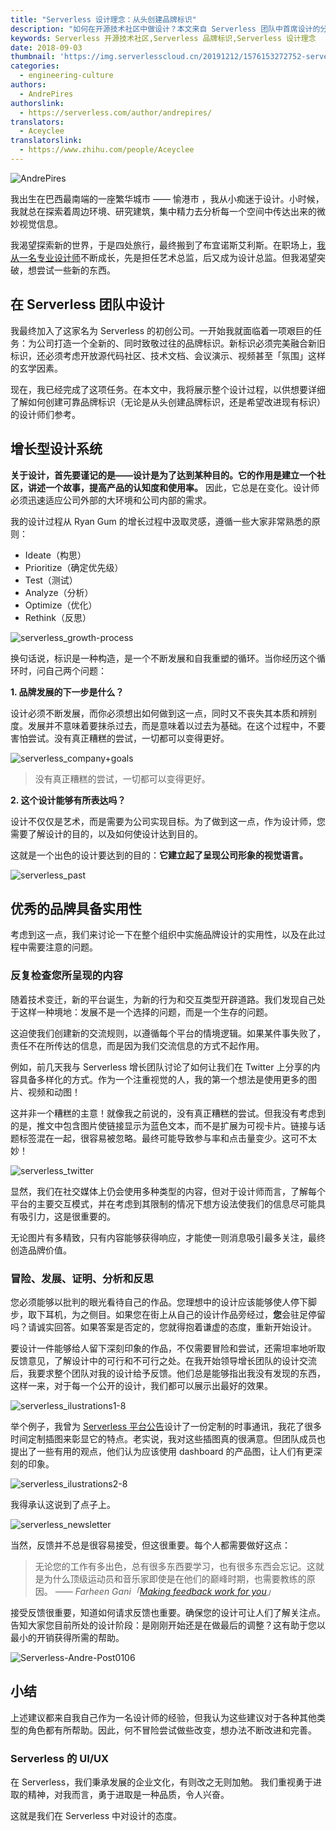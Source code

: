 ```yaml
---
title: "Serverless 设计理念：从头创建品牌标识"
description: "如何在开源技术社区中做设计？本文来自 Serverless 团队中首席设计的分享 —— 展现了设计过程，供想要创建可靠品牌标识（无论是从头创建品牌标识，还是希望改进现有标识）的设计师参考。"
keywords: Serverless 开源技术社区,Serverless 品牌标识,Serverless 设计理念
date: 2018-09-03
thumbnail: 'https://img.serverlesscloud.cn/20191212/1576153272752-serverless-design-andre-thumb.jpg'
categories:
  - engineering-culture
authors:
  - AndrePires
authorslink:
  - https://serverless.com/author/andrepires/
translators: 
  - Aceyclee
translatorslink: 
  - https://www.zhihu.com/people/Aceyclee  
---
```


![AndrePires](https://img.serverlesscloud.cn/20191212/1576153272664-serverless-design-andre-thumb.jpg)

我出生在巴西最南端的一座繁华城市 —— 愉港市 ，我从小痴迷于设计。小时候，我就总在探索着周边环境、研究建筑，集中精力去分析每一个空间中传达出来的微妙视觉信息。

我渴望探索新的世界，于是四处旅行，最终搬到了布宜诺斯艾利斯。在职场上，[我从一名专业设计师](https://dribbble.com/carlosandrebp)不断成长，先是担任艺术总监，后又成为设计总监。但我渴望突破，想尝试一些新的东西。

## 在 Serverless 团队中设计

我最终加入了这家名为 Serverless 的初创公司。一开始我就面临着一项艰巨的任务：为公司打造一个全新的、同时致敬过往的品牌标识。新标识必须完美融合新旧标识，还必须考虑开放源代码社区、技术文档、会议演示、视频甚至「氛围」这样的玄学因素。

现在，我已经完成了这项任务。在本文中，我将展示整个设计过程，以供想要详细了解如何创建可靠品牌标识（无论是从头创建品牌标识，还是希望改进现有标识）的设计师们参考。

## 增长型设计系统

**关于设计，首先要谨记的是——设计是为了达到某种目的。它的作用是建立一个社区，讲述一个故事，提高产品的认知度和使用率。** 因此，它总是在变化。设计师必须迅速适应公司外部的大环境和公司内部的需求。

我的设计过程从 Ryan Gum 的增长过程中汲取灵感，遵循一些大家非常熟悉的原则：

- Ideate（构思）
- Prioritize（确定优先级）
- Test（测试）
- Analyze（分析）
- Optimize（优化）
- Rethink（反思）

![serverless_growth-process](https://img.serverlesscloud.cn/20191212/1576153272444-serverless-design-andre-thumb.jpg)

换句话说，标识是一种构造，是一个不断发展和自我重塑的循环。当你经历这个循环时，问自己两个问题：

**1. 品牌发展的下一步是什么？**

设计必须不断发展，而你必须想出如何做到这一点，同时又不丧失其本质和辨别度。发展并不意味着要抹杀过去，而是意味着以过去为基础。在这个过程中，不要害怕尝试。没有真正糟糕的尝试，一切都可以变得更好。

![serverless_company+goals](https://img.serverlesscloud.cn/20191212/1576153272538-serverless-design-andre-thumb.jpg)

> 没有真正糟糕的尝试，一切都可以变得更好。

**2. 这个设计能够有所表达吗？**

设计不仅仅是艺术，而是需要为公司实现目标。为了做到这一点，作为设计师，您需要了解设计的目的，以及如何使设计达到目的。

这就是一个出色的设计要达到的目的：**它建立起了呈现公司形象的视觉语言。**

![serverless_past](https://img.serverlesscloud.cn/20191212/1576153271691-serverless-design-andre-thumb.jpg)

## 优秀的品牌具备实用性

考虑到这一点，我们来讨论一下在整个组织中实施品牌设计的实用性，以及在此过程中需要注意的问题。

### 反复检查您所呈现的内容

随着技术变迁，新的平台诞生，为新的行为和交互类型开辟道路。我们发现自己处于这样一种境地：发展不是一个选择的问题，而是一个生存的问题。

这迫使我们创建新的交流规则，以遵循每个平台的情境逻辑。如果某件事失败了，责任不在所传达的信息，而是因为我们交流信息的方式不起作用。

例如，前几天我与 Serverless 增长团队讨论了如何让我们在 Twitter 上分享的内容具备多样化的方式。作为一个注重视觉的人，我的第一个想法是使用更多的图片、视频和动图！

这并非一个糟糕的主意！就像我之前说的，没有真正糟糕的尝试。但我没有考虑到的是，推文中包含图片使链接显示为蓝色文本，而不是扩展为可视卡片。链接与话题标签混在一起，很容易被忽略。最终可能导致参与率和点击量变少。这可不太妙！

![serverless_twitter](https://img.serverlesscloud.cn/20191212/1576153272695-serverless-design-andre-thumb.jpg)

显然，我们在社交媒体上仍会使用多种类型的内容，但对于设计师而言，了解每个平台的主要交互模式，并在考虑到其限制的情况下想方设法使我们的信息尽可能具有吸引力，这是很重要的。

无论图片有多精致，只有内容能够获得响应，才能使一则消息吸引最多关注，最终创造品牌价值。

### 冒险、发展、证明、分析和反思

您必须能够以批判的眼光看待自己的作品。您理想中的设计应该能够使人停下脚步，取下耳机，为之侧目。如果您在街上从自己的设计作品旁经过，**您**会驻足停留吗？请诚实回答。如果答案是否定的，您就得抱着谦虚的态度，重新开始设计。

要设计一件能够给人留下深刻印象的作品，不仅需要冒险和尝试，还需坦率地听取反馈意见，了解设计中的可行和不可行之处。在我开始领导增长团队的设计交流后，我要求整个团队对我的设计给予反馈。他们总是能够指出我没有发现的东西，这样一来，对于每一个公开的设计，我们都可以展示出最好的效果。

![serverless_ilustrations1-8](https://img.serverlesscloud.cn/20191212/1576153272414-serverless-design-andre-thumb.jpg)

举个例子，我曾为 [Serverless 平台公告](https://serverless.com/blog/serverless-platform-beta-helps-teams-operationalize-development/)设计了一份定制的时事通讯，我花了很多时间定制插图来彰显它的特点。老实说，我对这些插图真的很满意。但团队成员也提出了一些有用的观点，他们认为应该使用 dashboard 的产品图，让人们有更深刻的印象。

![serverless_ilustrations2-8](https://img.serverlesscloud.cn/20191212/1576153272236-serverless-design-andre-thumb.jpg)

我得承认这说到了点子上。

![serverless_newsletter](https://img.serverlesscloud.cn/20191212/1576153272350-serverless-design-andre-thumb.jpg)

当然，反馈并不总是很容易接受，但这很重要。每个人都需要做好这点：

> 无论您的工作有多出色，总有很多东西要学习，也有很多东西会忘记。这就是为什么顶级运动员和音乐家即使是在他们的巅峰时期，也需要教练的原因。
*—— Farheen Gani「[Making feedback work for you](https://medium.com/inside-design/making-feedback-work-for-you-b49288b5059c)」*

接受反馈很重要，知道如何请求反馈也重要。确保您的设计可让人们了解关注点。告知大家您目前所处的设计阶段：是刚刚开始还是在做最后的调整？这有助于您以最小的开销获得所需的帮助。

![Serverless-Andre-Post0106](https://img.serverlesscloud.cn/20191212/1576153272343-serverless-design-andre-thumb.jpg)

## 小结

上述建议都来自我自己作为一名设计师的经验，但我认为这些建议对于各种其他类型的角色都有所帮助。因此，何不冒险尝试做些改变，想办法不断改进和完善。

### Serverless 的 UI/UX

在 Serverless，我们秉承发展的企业文化，有则改之无则加勉。
我们重视勇于进取的精神，对我而言，勇于进取是一种品质，令人兴奋。

这就是我们在 Serverless 中对设计的态度。
